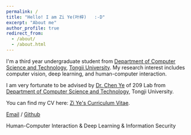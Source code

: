 ```yaml
---
permalink: /
title: "Hello! I am Zi Ye(叶梓)   :-D"
excerpt: "About me"
author_profile: true
redirect_from: 
  - /about/
  - /about.html
---
```


I'm a third year undergraduate student from [Department of Computer Science and Technology](https://cs.tongji.edu.cn/), [Tongji University](https://www.tongji.edu.cn/). My research interest includes computer vision, deep learning, and human-computer interaction.

I am very fortunate to be advised by [Dr. Chen Ye](https://see.tongji.edu.cn/info/1379/11357.htm) of 209 Lab from [Department of Computer Science and Technology](https://cs.tongji.edu.cn/), Tongji University. 

You can find my CV here: [Zi Ye's Curriculum Vitae](../assets/Curriculum_Vitae.pdf).

[Email](mailto:2050857@tongji.edu.cn) / [Github](https://github.com/Yeziiiii) 


Human-Computer Interaction & Deep Learning & Information Security

